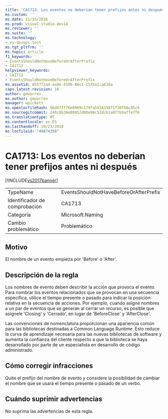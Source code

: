 ```yaml
---
title: 'CA1713: Los eventos no deberían tener prefijos antes ni después | Microsoft Docs'
ms.custom: ''
ms.date: 11/15/2016
ms.prod: visual-studio-dev14
ms.reviewer: ''
ms.suite: ''
ms.technology:
- vs-devops-test
ms.tgt_pltfrm: ''
ms.topic: article
f1_keywords:
- EventsShouldNotHaveBeforeOrAfterPrefix
- CA1713
helpviewer_keywords:
- CA1713
- EventsShouldNotHaveBeforeOrAfterPrefix
ms.assetid: 855772a4-aa9e-410b-88c1-c5fba1ca63da
caps.latest.revision: 16
author: gewarren
ms.author: gewarren
manager: wpickett
ms.openlocfilehash: 56d67ff76e0969c179fa593415871f10f60c05c6
ms.sourcegitcommit: 240c8b34e80952d00e90c52dcb1a077b9aff47f6
ms.translationtype: MT
ms.contentlocale: es-ES
ms.lasthandoff: 10/23/2018
ms.locfileid: "49874350"
---
```

# <a name="ca1713-events-should-not-have-before-or-after-prefix"></a>CA1713: Los eventos no deberían tener prefijos antes ni después
[!INCLUDE[vs2017banner](../includes/vs2017banner.md)]

|||
|-|-|
|TypeName|EventsShouldNotHaveBeforeOrAfterPrefix|
|Identificador de comprobación|CA1713|
|Categoría|Microsoft.Naming|
|Cambio problemático|Problemático|

## <a name="cause"></a>Motivo
 El nombre de un evento empieza por 'Before' o 'After'.

## <a name="rule-description"></a>Descripción de la regla
 Los nombres de evento deben describir la acción que provoca el evento. Para nombrar los eventos relacionados que se provocan en una secuencia específica, utilice el tiempo presente o pasado para indicar la posición relativa en la secuencia de acciones. Por ejemplo, cuando asigne nombres a un par de eventos que se generan al cerrar un recurso, es posible que asígnele 'Closing' y 'Cerrado', en lugar de 'BeforeClose' y 'AfterClose'.

 Las convenciones de nomenclatura proporcionan una apariencia común para las bibliotecas destinadas a Common Language Runtime. Esto reduce la curva de aprendizaje necesaria para las nuevas bibliotecas de software y aumenta la confianza del cliente respecto a que la biblioteca se haya desarrollado por parte de un especialista en desarrollo de código administrado.

## <a name="how-to-fix-violations"></a>Cómo corregir infracciones
 Quite el prefijo del nombre de evento y considere la posibilidad de cambiar el nombre que se usará el tiempo presente o pasado de un verbo.

## <a name="when-to-suppress-warnings"></a>Cuándo suprimir advertencias
 No suprima las advertencias de esta regla.



